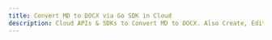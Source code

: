 ---title: Convert MD to DOCX via Go SDK in Clouddescription: Cloud APIs & SDKs to Convert MD to DOCX. Also Create, Edit & Render Microsoft Word & OpenOffice documents in the Cloud.---